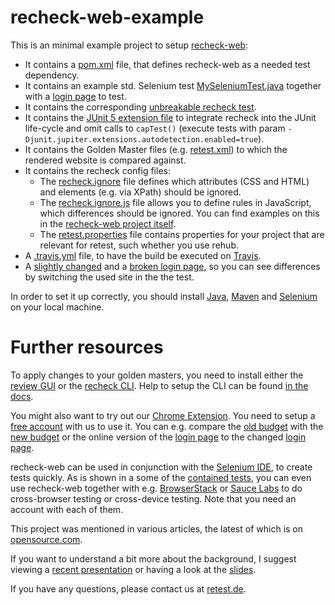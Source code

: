 recheck-web-example
===================

This is an minimal example project to setup [recheck-web](https://github.com/retest/recheck-web):

- It contains a [pom.xml](pom.xml) file, that defines recheck-web as a needed test dependency.
- It contains an example std. Selenium test [MySeleniumTest.java](src/test/java/de/retest/recheck/example/MySeleniumTest.java) together with a [login page](src/test/resources/demo-app.html) to test.
- It contains the corresponding [unbreakable recheck test](src/test/java/de/retest/recheck/example/MyUnbreakableSeleniumTest.java).
- It contains the [JUnit 5 extension file](src/test/resources/META-INF/services/org.junit.jupiter.api.extension.Extension) to integrate recheck into the JUnit life-cycle and omit calls to `capTest()` (execute tests with param `-Djunit.jupiter.extensions.autodetection.enabled=true`).
- It contains the Golden Master files (e.g. [retest.xml](src/test/resources/retest/recheck/de.retest.recheck.example.MyUnbreakableSeleniumTest/login.00.recheck/retest.xml)) to which the rendered website is compared against.
- It contains the recheck config files:
    - The [recheck.ignore](.retest/recheck.ignore) file defines which attributes (CSS and HTML) and elements (e.g. via XPath) should be ignored.
    - The [recheck.ignore.js](.retest/recheck.ignore.js) file allows you to define rules in JavaScript, which differences should be ignored. You can find examples on this in the [recheck-web project itself](https://github.com/retest/recheck-web/blob/master/.retest/recheck.ignore.js).
    - The [retest.properties](.retest/retest.properties) file contains properties for your project that are relevant for retest, such whether you use rehub.
- A [.travis.yml](.travis.yml) file, to have the build be executed on [Travis](https://travis-ci.com/retest/recheck-web-example).
- A [slightly changed](src/test/resources/demo-app_btn-change.html) and a [broken login page](src/test/resources/demo-app_CSS-broken.html), so you can see differences by switching the used site in the the test.

In order to set it up correctly, you should install [Java](https://www.java.com/de/download/help/download_options.xml), [Maven](https://maven.apache.org/install.html) and [Selenium](https://www.seleniumhq.org/download/) on your local machine.


Further resources
=================

To apply changes to your golden masters, you need to install either the [review GUI](https://assets.retest.org/releases/review.html) or the [recheck CLI](https://github.com/retest/recheck.cli/releases). Help to setup the CLI can be found [in the docs](https://docs.retest.de/recheck.cli/setup/).

You might also want to try out our [Chrome Extension](https://chrome.google.com/webstore/detail/recheck-web-demo/ifbcdobnjihilgldbjeomakdaejhplii). You need to setup a [free account](https://rehub.retest.de/) with us to use it. You can e.g. compare the [old budget](https://assets.retest.org/demos/budget/OriginalBudget.htm) with the [new budget](https://assets.retest.org/demos/budget/AdaptedBudget.htm) or the online version of the [login page](https://assets.retest.org/demos/app/demo-app.html) to the changed [login page](https://assets.retest.org/demos/app/demo-app_btn-change.html).

recheck-web can be used in conjunction with the [Selenium IDE](https://chrome.google.com/webstore/detail/selenium-ide/mooikfkahbdckldjjndioackbalphokd), to create tests quickly. As is shown in a some of the [contained tests](src/test/java/de/retest/recheck/example/BrowserStackTest.java), you can even use recheck-web together with e.g. [BrowserStack](https://www.browserstack.com/) or [Sauce Labs](https://saucelabs.com/) to do cross-browser testing or cross-device testing. Note that you need an account with each of them.

This project was mentioned in various articles, the latest of which is on [opensource.com](https://opensource.com/article/19/10/test-automation-without-assertions). 

If you want to understand a bit more about the background, I suggest viewing a [recent presentation](https://www.youtube.com/watch?v=2CGu7vNVY00) or having a look at the [slides](https://www.slideshare.net/roesslerj/testing-without-assertions).

If you have any questions, please contact us at [retest.de](http://retest.de/). 
